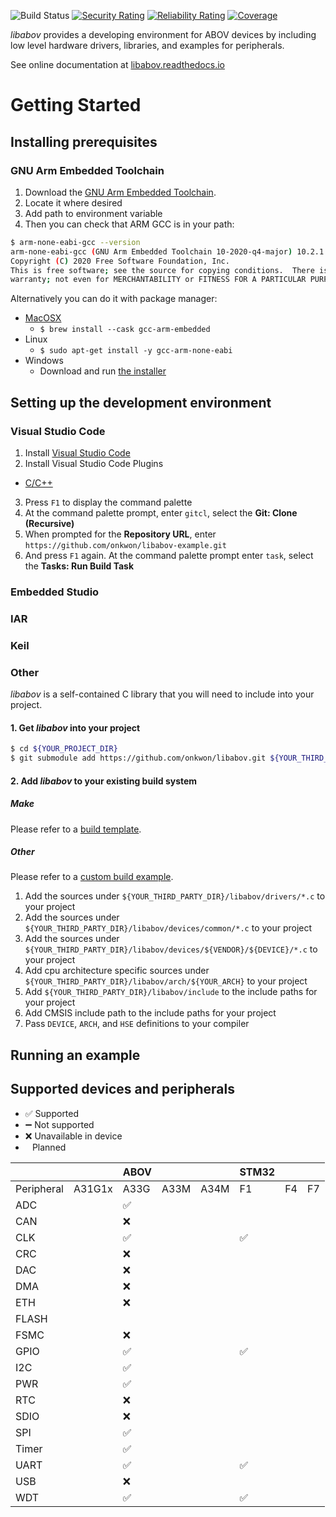![Build Status](https://github.com/onkwon/libabov/workflows/build/badge.svg)
[![Security Rating](https://sonarcloud.io/api/project_badges/measure?project=onkwon_libabov&metric=security_rating)](https://sonarcloud.io/dashboard?id=onkwon_libabov)
[![Reliability Rating](https://sonarcloud.io/api/project_badges/measure?project=onkwon_libabov&metric=reliability_rating)](https://sonarcloud.io/dashboard?id=onkwon_libabov)
[![Coverage](https://sonarcloud.io/api/project_badges/measure?project=onkwon_libabov&metric=coverage)](https://sonarcloud.io/dashboard?id=onkwon_libabov)

*libabov* provides a developing environment for ABOV devices by including low
level hardware drivers, libraries, and examples for peripherals.

See online documentation at [libabov.readthedocs.io](https://libabov.readthedocs.io/)

# Getting Started
## Installing prerequisites
### GNU Arm Embedded Toolchain
1. Download the [GNU Arm Embedded Toolchain](https://developer.arm.com/tools-and-software/open-source-software/developer-tools/gnu-toolchain/gnu-rm/downloads).
2. Locate it where desired
3. Add path to environment variable
4. Then you can check that ARM GCC is in your path:

```bash
$ arm-none-eabi-gcc --version
arm-none-eabi-gcc (GNU Arm Embedded Toolchain 10-2020-q4-major) 10.2.1 20201103 (release)
Copyright (C) 2020 Free Software Foundation, Inc.
This is free software; see the source for copying conditions.  There is NO
warranty; not even for MERCHANTABILITY or FITNESS FOR A PARTICULAR PURPOSE.
```

Alternatively you can do it with package manager:

* [MacOSX](https://formulae.brew.sh/cask/gcc-arm-embedded)
  - `$ brew install --cask gcc-arm-embedded`
* Linux
  - `$ sudo apt-get install -y gcc-arm-none-eabi`
* Windows
  - Download and run [the installer](https://developer.arm.com/tools-and-software/open-source-software/developer-tools/gnu-toolchain/gnu-rm/downloads)

## Setting up the development environment
### Visual Studio Code
1. Install [Visual Studio Code](https://code.visualstudio.com/)
2. Install Visual Studio Code Plugins
  * [C/C++](https://marketplace.visualstudio.com/items?itemName=ms-vscode.cpptools)
3. Press `F1` to display the command palette
4. At the command palette prompt, enter `gitcl`, select the **Git: Clone (Recursive)**
5. When prompted for the **Repository URL**, enter `https://github.com/onkwon/libabov-example.git`
6. And press `F1` again. At the command palette prompt enter `task`, select the
   **Tasks: Run Build Task**

### Embedded Studio
### IAR
### Keil
### Other
*libabov* is a self-contained C library that you will need to include into your
project.

#### 1. Get *libabov* into your project

```bash
$ cd ${YOUR_PROJECT_DIR}
$ git submodule add https://github.com/onkwon/libabov.git ${YOUR_THIRD_PARTY_DIR}/libabov
```

#### 2. Add *libabov* to your existing build system
##### Make
Please refer to a [build template](examples/build-template/Makefile).
##### Other
Please refer to a [custom build example](examples/custom-build).

1. Add the sources under `${YOUR_THIRD_PARTY_DIR}/libabov/drivers/*.c` to your
   project
2. Add the sources under `${YOUR_THIRD_PARTY_DIR}/libabov/devices/common/*.c` to
   your project
3. Add the sources under
   `${YOUR_THIRD_PARTY_DIR}/libabov/devices/${VENDOR}/${DEVICE}/*.c` to your
   project
4. Add cpu architecture specific sources under
   `${YOUR_THIRD_PARTY_DIR}/libabov/arch/${YOUR_ARCH}` to your project
5. Add `${YOUR_THIRD_PARTY_DIR}/libabov/include` to the include paths for your
   project
6. Add CMSIS include path to the include paths for your project
7. Pass `DEVICE`, `ARCH`, and `HSE` definitions to your compiler

## Running an example

## Supported devices and peripherals

* ✅ Supported
* ➖ Not supported
* ❌ Unavailable in device
* <code>&nbsp;</code> Planned

|            |        | ABOV |      |      | STM32 |    |    |
| ---------- | ----   | ---- | ---- | ---- | --    | -- | -- |
| Peripheral | A31G1x | A33G | A33M | A34M | F1    | F4 | F7 |
| ADC        |        | ✅   |      |      |       |    |    |
| CAN        |        | ❌   |      |      |       |    |    |
| CLK        |        | ✅   |      |      | ✅    |    |    |
| CRC        |        | ❌   |      |      |       |    |    |
| DAC        |        | ❌   |      |      |       |    |    |
| DMA        |        | ❌   |      |      |       |    |    |
| ETH        |        | ❌   |      |      |       |    |    |
| FLASH      |        |      |      |      |       |    |    |
| FSMC       |        | ❌   |      |      |       |    |    |
| GPIO       |        | ✅   |      |      | ✅    |    |    |
| I2C        |        | ✅   |      |      |       |    |    |
| PWR        |        | ✅   |      |      |       |    |    |
| RTC        |        | ❌   |      |      |       |    |    |
| SDIO       |        | ❌   |      |      |       |    |    |
| SPI        |        | ✅   |      |      |       |    |    |
| Timer      |        | ✅   |      |      |       |    |    |
| UART       |        | ✅   |      |      | ✅    |    |    |
| USB        |        | ❌   |      |      |       |    |    |
| WDT        |        | ✅   |      |      | ✅    |    |    |
